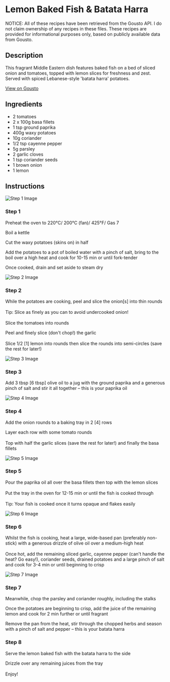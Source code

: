# Lemon Baked Fish & Batata Harra

NOTICE: All of these recipes have been retrieved from the Gousto API. I do not claim ownership of any recipes in these files. These recipes are provided for informational purposes only, based on publicly available data from Gousto.

## Description

This fragrant Middle Eastern dish features baked fish on a bed of sliced onion and tomatoes, topped with lemon slices for freshness and zest. Served with spiced Lebanese-style 'batata harra' potatoes.

[View on Gousto](https://www.gousto.co.uk/recipes/cookbook/lemon-baked-fish-batata-harra)

## Ingredients

- 2 tomatoes
- 2 x 100g basa fillets
- 1 tsp ground paprika
- 400g waxy potatoes
- 10g coriander
- 1/2 tsp cayenne pepper
- 5g parsley
- 2 garlic cloves
- 1 tsp coriander seeds
- 1 brown onion
- 1 lemon

## Instructions

![Step 1 Image](https://production-media.gousto.co.uk/cms/recipe-step-image/RC2548Step-1-x200.jpg)

### Step 1

Preheat the oven to 220°C/ 200°C (fan)/ 425°F/ Gas 7


Boil a kettle 


Cut the waxy potatoes (skins on) in half


Add the potatoes to a pot of boiled water with a pinch of salt, bring to the boil over a high heat and cook for 10-15 min or until fork-tender


Once cooked, drain and set aside to steam dry

![Step 2 Image](https://production-media.gousto.co.uk/cms/recipe-step-image/RC2548Step-2-x200.jpg)

### Step 2

While the potatoes are cooking, peel and slice the onion<span class="text-danger">[s]</span> into thin rounds<br /><br />Tip: Slice as finely as you can to avoid undercooked onion!<br /><br />Slice the tomatoes into rounds


Peel and finely slice (don't chop!) the garlic<br /><br />Slice 1/2 <span class="text-danger">[1]</span> lemon into rounds then slice the rounds into semi-circles (save the rest for later!)

![Step 3 Image](https://production-media.gousto.co.uk/cms/recipe-step-image/RC2548Step-3-x200.jpg)

### Step 3

Add 3 tbsp <span class="text-danger">[6 tbsp]</span> olive oil to a jug with the ground paprika and a generous pinch of salt and stir it all together – this is your paprika oil

![Step 4 Image](https://production-media.gousto.co.uk/cms/recipe-step-image/RC2548Step-4-x200.jpg)

### Step 4

Add the onion rounds to a baking tray in 2 <span class="text-danger">[4]</span> rows


Layer each row with some tomato rounds<br /><br />Top with half the garlic slices (save the rest for later!) and finally the basa fillets

![Step 5 Image](https://production-media.gousto.co.uk/cms/recipe-step-image/RC2548Step-5-x200.jpg)

### Step 5

Pour the paprika oil all over the basa fillets then top with the lemon slices<br /><br />Put the tray in the oven for 12-15 min or until the fish is cooked through<br /><br />Tip: Your fish is cooked once it turns opaque and flakes easily

![Step 6 Image](https://production-media.gousto.co.uk/cms/recipe-step-image/RC2548Step-6-x200.jpg)

### Step 6

Whilst the fish is cooking, heat a large, wide-based pan (preferably non-stick) with a generous drizzle of olive oil over a medium-high heat<br /><br />Once hot, add the remaining sliced garlic, cayenne pepper (can't handle the heat? Go easy!), coriander seeds, drained potatoes and a large pinch of salt and cook for 3-4 min or until beginning to crisp

![Step 7 Image](https://production-media.gousto.co.uk/cms/recipe-step-image/RC2548Step-7-x200.jpg)

### Step 7

Meanwhile, chop the parsley and coriander roughly, including the stalks


Once the potatoes are beginning to crisp, add the juice of the remaining lemon and cook for 2 min further or until fragrant 


Remove the pan from the heat, stir through the chopped herbs and season with a pinch of salt and pepper – this is your batata harra

### Step 8

Serve the lemon baked fish with the batata harra to the side


Drizzle over any remaining juices from the tray<br /><br />Enjoy!

